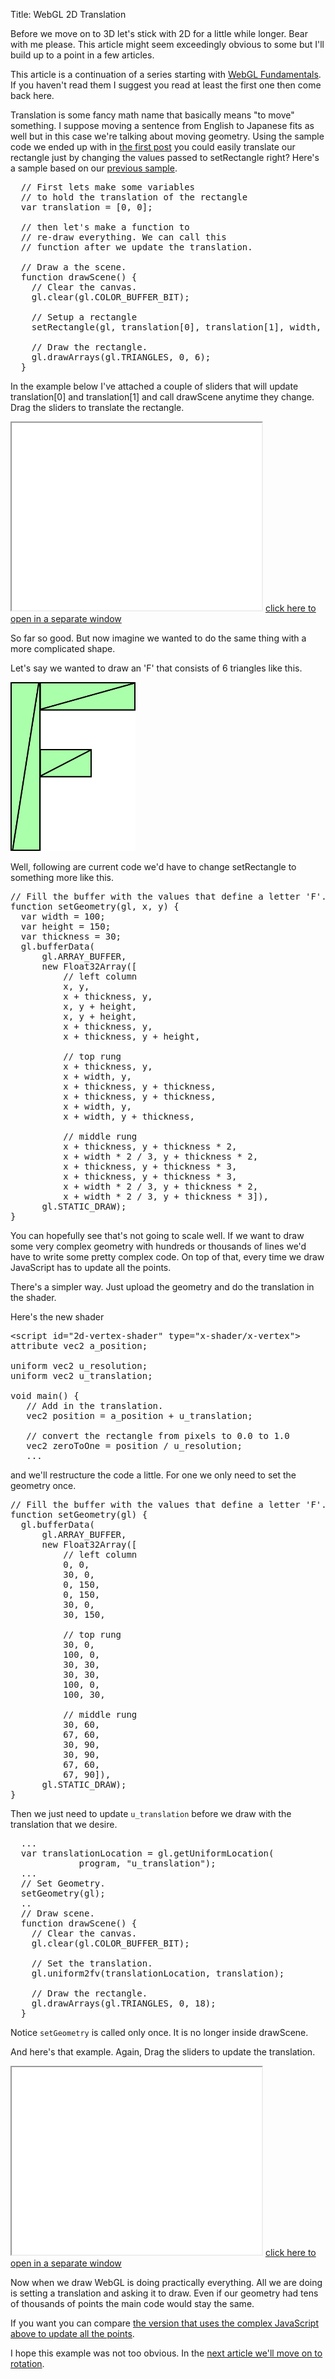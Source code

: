 Title: WebGL 2D Translation

Before we move on to 3D let's stick with 2D for a little while longer. Bear with me please. This article might seem exceedingly obvious to some but I'll build up to a point in a few articles.

This article is a continuation of a series starting with <a href="webgl-fundamentals.html">WebGL Fundamentals</a>. If you haven't read them I suggest you read at least the first one then come back here.

Translation is some fancy math name that basically means "to move" something. I suppose moving a sentence from English to Japanese fits as well but in this case we're talking about moving geometry. Using the sample code we ended up with in <a href="webgl-fundamentals.html">the first post</a> you could easily translate our rectangle just by changing the values passed to setRectangle right? Here's a sample based on our <a href="webgl-fundamentals.html">previous sample</a>.
<!--more-->
<pre class="prettyprint">
  // First lets make some variables 
  // to hold the translation of the rectangle
  var translation = [0, 0];

  // then let's make a function to
  // re-draw everything. We can call this
  // function after we update the translation.

  // Draw a the scene.
  function drawScene() {
    // Clear the canvas.
    gl.clear(gl.COLOR_BUFFER_BIT);

    // Setup a rectangle
    setRectangle(gl, translation[0], translation[1], width, height);

    // Draw the rectangle.
    gl.drawArrays(gl.TRIANGLES, 0, 6);
  }
</pre>

In the example below I've attached a couple of sliders that will update translation[0] and translation[1] and call drawScene anytime they change. Drag the sliders to translate the rectangle.

<iframe class="webgl_example" src="../webgl-2d-rectangle-translate.html" width="400" height="300"></iframe>
<a class="webgl_center" href="../webgl-2d-rectangle-translate.html" target="_blank">click here to open in a separate window</a>

So far so good. But now imagine we wanted to do the same thing with a more complicated shape.

Let's say we wanted to draw an 'F' that consists of 6 triangles like this.

<img src="../resources/polygon-f.svg" width="200" height="270" class="webgl_center">

Well, following are current code we'd have to change setRectangle to something more like this.

<pre class="prettyprint">
// Fill the buffer with the values that define a letter 'F'.
function setGeometry(gl, x, y) {
  var width = 100;
  var height = 150;
  var thickness = 30;
  gl.bufferData(
      gl.ARRAY_BUFFER,
      new Float32Array([
          // left column
          x, y,
          x + thickness, y,
          x, y + height,
          x, y + height,
          x + thickness, y,
          x + thickness, y + height,

          // top rung
          x + thickness, y,
          x + width, y,
          x + thickness, y + thickness,
          x + thickness, y + thickness,
          x + width, y,
          x + width, y + thickness,

          // middle rung
          x + thickness, y + thickness * 2,
          x + width * 2 / 3, y + thickness * 2,
          x + thickness, y + thickness * 3,
          x + thickness, y + thickness * 3,
          x + width * 2 / 3, y + thickness * 2,
          x + width * 2 / 3, y + thickness * 3]),
      gl.STATIC_DRAW);
}
</pre>

You can hopefully see that's not going to scale well. If we want to draw some very complex geometry with hundreds or thousands of lines we'd have to write some pretty complex code. On top of that, every time we draw JavaScript has to update all the points.

There's a simpler way. Just upload the geometry and do the translation in the shader.

Here's the new shader

<pre class="prettyprint">
&lt;script id="2d-vertex-shader" type="x-shader/x-vertex"&gt;
attribute vec2 a_position;

uniform vec2 u_resolution;
uniform vec2 u_translation;

void main() {
   // Add in the translation.
   vec2 position = a_position + u_translation;

   // convert the rectangle from pixels to 0.0 to 1.0
   vec2 zeroToOne = position / u_resolution;
   ...
</pre>

and we'll restructure the code a little. For one we only need to set the geometry once. 

<pre class="prettyprint">
// Fill the buffer with the values that define a letter 'F'.
function setGeometry(gl) {
  gl.bufferData(
      gl.ARRAY_BUFFER,
      new Float32Array([
          // left column
          0, 0,
          30, 0,
          0, 150,
          0, 150,
          30, 0,
          30, 150,

          // top rung
          30, 0,
          100, 0,
          30, 30,
          30, 30,
          100, 0,
          100, 30,

          // middle rung
          30, 60,
          67, 60,
          30, 90,
          30, 90,
          67, 60,
          67, 90]),
      gl.STATIC_DRAW);
}
</pre>

Then we just need to update <code>u_translation</code> before we draw with the translation that we desire.

<pre class="prettyprint">
  ...
  var translationLocation = gl.getUniformLocation(
             program, "u_translation");
  ...
  // Set Geometry.
  setGeometry(gl);
  ..
  // Draw scene.
  function drawScene() {
    // Clear the canvas.
    gl.clear(gl.COLOR_BUFFER_BIT);

    // Set the translation.
    gl.uniform2fv(translationLocation, translation);

    // Draw the rectangle.
    gl.drawArrays(gl.TRIANGLES, 0, 18);
  }
</pre>

Notice <code>setGeometry</code> is called only once. It is no longer inside drawScene.

And here's that example. Again, Drag the sliders to update the translation.

<iframe class="webgl_example" src="../webgl-2d-geometry-translate-better.html" width="400" height="300"></iframe>
<a class="webgl_center" href="../webgl-2d-geometry-translate-better.html" target="_blank">click here to open in a separate window</a>

Now when we draw WebGL is doing practically everything. All we are doing is setting a translation and asking it to draw. Even if our geometry had tens of thousands of points the main code would stay the same.

If you want you can compare <a href="../webgl-2d-geometry-translate.html" target="_blank">the version that uses the complex JavaScript above to update all the points</a>.

I hope this example was not too obvious. In the <a href="webgl-2d-rotation.html">next article we'll move on to rotation</a>.


